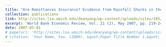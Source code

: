 ```yaml
---
title: "Are Remittances Insurance? Evidence from Rainfall Shocks in the Philippines"
collection: publications
link: http://sites.lsa.umich.edu/deanyang/wp-content/uploads/sites/205/2014/12/yangchoi_insurance.pdf
excerpt: 'World Bank Economic Review, Vol. 21 (2), May 2007, pp. 219-248. (With HwaJung Choi.)'
date: 2007-05-01
# paperurl: 'http://sites.lsa.umich.edu/deanyang/wp-content/uploads/sites/205/2014/12/returnmig_theory.pdf'
# citation: 'Your Name, You. (2009). &quot;Paper Title Number 1.&quot; <i>Journal 1</i>. 1(1).'
---
```



